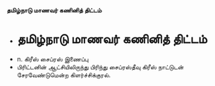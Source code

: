 **தமிழ்நாடு மாணவர் கணினித் திட்டம்**
- # தமிழ்நாடு மாணவர் கணினித் திட்டம்
- n. கிரீஸ் சைப்ரஸ் இணைப்பு
- பிரிட்டனின் ஆட்சியிலிருந்து பிரிந்து சைப்ரஸ்தீவு கிரீஸ் நாட்டுடன் சேரவேண்டுமென்ற கிளர்ச்சிக்குரல்.

